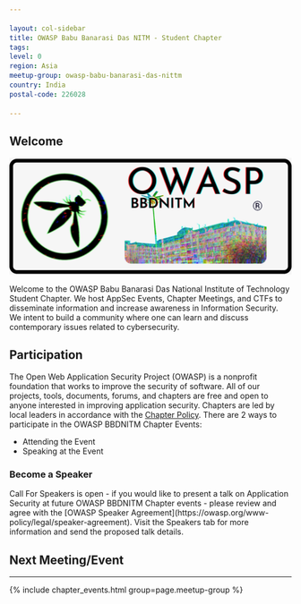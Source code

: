 ```yaml
---

layout: col-sidebar
title: OWASP Babu Banarasi Das NITM - Student Chapter
tags: 
level: 0
region: Asia
meetup-group: owasp-babu-banarasi-das-nittm
country: India
postal-code: 226028

---
```




## Welcome

<img src="assets/images/Logo.png"/>

Welcome to the OWASP Babu Banarasi Das National Institute of Technology Student Chapter. We host AppSec Events, Chapter Meetings, and CTFs to disseminate information and increase awareness in Information Security. We intent to build a community where one can learn and discuss contemporary issues related to cybersecurity.

## Participation
The Open Web Application Security Project (OWASP) is a nonprofit foundation that works to improve the security of software. All of our projects, tools, documents, forums, and chapters are free and open to anyone interested in improving application security.
Chapters are led by local leaders in accordance with the [Chapter Policy](https://owasp.org/www-policy/). 
There are 2 ways to participate in the OWASP BBDNITM Chapter Events:
* Attending the Event
* Speaking at the Event 

<h3>Become a Speaker</h3>
Call For Speakers is open - if you would like to present a talk on Application Security at future OWASP BBDNITM Chapter events - please review and agree with the [OWASP Speaker Agreement](https://owasp.org/www-policy/legal/speaker-agreement). Visit the Speakers tab for more information and send the proposed talk details.

## Next Meeting/Event
---------------------
{% include chapter_events.html group=page.meetup-group %}
